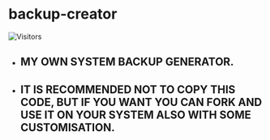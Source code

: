 # backup-creator
![Visitors](https://visitor-badge.laobi.icu/badge?page_id=SrijanBhattacharyya.backup-creator)

- ## MY OWN SYSTEM BACKUP GENERATOR.
- ## IT IS RECOMMENDED NOT TO COPY THIS CODE, BUT IF YOU WANT YOU CAN FORK AND USE IT ON YOUR SYSTEM ALSO WITH SOME CUSTOMISATION.
